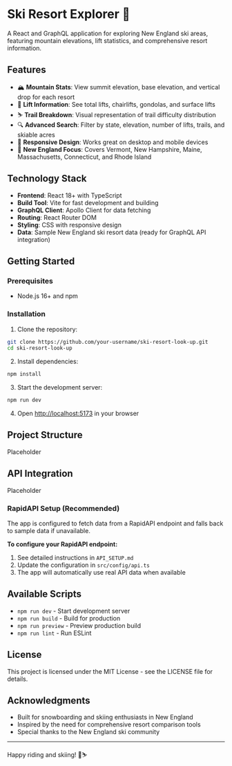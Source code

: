 # Ski Resort Explorer 🎿

A React and GraphQL application for exploring New England ski areas, featuring mountain elevations, lift statistics, and comprehensive resort information.

## Features

- 🏔️ **Mountain Stats**: View summit elevation, base elevation, and vertical drop for each resort
- 🚡 **Lift Information**: See total lifts, chairlifts, gondolas, and surface lifts
- ⛷️ **Trail Breakdown**: Visual representation of trail difficulty distribution
- 🔍 **Advanced Search**: Filter by state, elevation, number of lifts, trails, and skiable acres
- 📱 **Responsive Design**: Works great on desktop and mobile devices
- 🎯 **New England Focus**: Covers Vermont, New Hampshire, Maine, Massachusetts, Connecticut, and Rhode Island

## Technology Stack

- **Frontend**: React 18+ with TypeScript
- **Build Tool**: Vite for fast development and building
- **GraphQL Client**: Apollo Client for data fetching
- **Routing**: React Router DOM
- **Styling**: CSS with responsive design
- **Data**: Sample New England ski resort data (ready for GraphQL API integration)

## Getting Started

### Prerequisites

- Node.js 16+ and npm

### Installation

1. Clone the repository:
```bash
git clone https://github.com/your-username/ski-resort-look-up.git
cd ski-resort-look-up
```

2. Install dependencies:
```bash
npm install
```

3. Start the development server:
```bash
npm run dev
```

4. Open [http://localhost:5173](http://localhost:5173) in your browser

## Project Structure
Placeholder

## API Integration

Placeholder

### RapidAPI Setup (Recommended)
The app is configured to fetch data from a RapidAPI endpoint and falls back to sample data if unavailable.

**To configure your RapidAPI endpoint:**
1. See detailed instructions in `API_SETUP.md`
2. Update the configuration in `src/config/api.ts`
3. The app will automatically use real API data when available


## Available Scripts

- `npm run dev` - Start development server
- `npm run build` - Build for production
- `npm run preview` - Preview production build
- `npm run lint` - Run ESLint

## License

This project is licensed under the MIT License - see the LICENSE file for details.

## Acknowledgments

- Built for snowboarding and skiing enthusiasts in New England
- Inspired by the need for comprehensive resort comparison tools
- Special thanks to the New England ski community

---

Happy riding and skiing! 🎿⛷️
```
